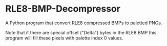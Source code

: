 # RLE8-BMP-Decompressor

A Python program that convert RLE8 compressed BMPs to paletted PNGs.

Note that if there are special offset ("Delta") bytes in the RLE8 BMP this program will fill these pixels with palette index 0 values.